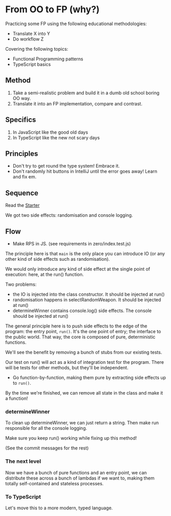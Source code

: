 # From OO to FP (why?)

Practicing some FP using the following educational methodologies:

- Translate X into Y
- Do workflow Z

Covering the following topics:

- Functional Programming patterns
- TypeScript basics

## Method

1. Take a semi-realistic problem and build it in a dumb old school boring OO way.
2. Translate it into an FP implementation, compare and contrast.

## Specifics

1. In JavaScript like the good old days
2. In TypeScript like the new not scary days

## Principles

- Don't try to get round the type system! Embrace it.
- Don't randomly hit buttons in IntelliJ until the error goes away! Learn and fix em.

## Sequence

Read the [Starter](./STARTER.md)

We got two side effects: randomisation and console logging.

## Flow

- Make RPS in JS. (see requirements in zero/index.test.js)

The principle here is that `main` is the only place you can introduce IO (or any other kind of side effects such as randomisation).

We would only introduce any kind of side effect at the single point of execution: here, at the run() function.

Two problems:

- the IO is injected into the class constructor. It should be injected at run()
- randomisation happens in selectRandomWeapon. It should be injected at run()
- determineWinner contains console.log() side effects. The console should be injected at run()

The general principle here is to push side effects to the edge of the program: the entry point, `run()`. It's the one point of entry; the interface to the public world. That way, the core is composed of pure, deterministic functions.

We'll see the benefit by removing a bunch of stubs from our existing tests.

Our test on run() will act as a kind of integration test for the program. There will be tests for other methods, but they'll be independent.

- Go function-by-function, making them pure by extracting side effects up to `run()`.

By the time we're finished, we can remove all state in the class and make it a function!

### determineWinner

To clean up determineWinner, we can just return a string. Then make run responsible for all the console logging.

Make sure you keep run() working while fixing up this method!

(See the commit messages for the rest)

### The next level

Now we have a bunch of pure functions and an entry point, we can distribute these across a bunch of lambdas if we want to, making them totally self-contained and stateless processes.

### To TypeScript

Let's move this to a more modern, typed language.